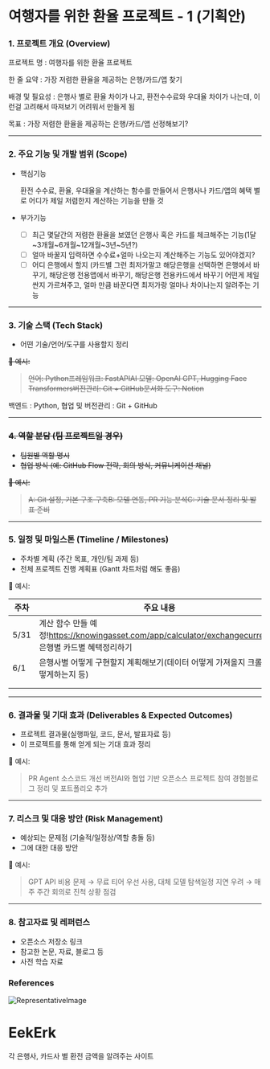# 여행자를 위한 환율 프로젝트 - 1 (기획안)

### 1. **프로젝트 개요 (Overview)**

프로젝트 명 : 여행자를 위한 환율 프로젝트

한 줄 요약 : 가장 저렴한 환율을 제공하는 은행/카드/앱 찾기

배경 및 필요성 : 은행사 별로 환율 차이가 나고, 환전수수료와 우대율 차이가 나는데, 이런걸 고려해서 따져보기 어려워서 만들게 됨

목표 : 가장 저렴한 환율을 제공하는 은행/카드/앱 선정해보기?

---

### 2. **주요 기능 및 개발 범위 (Scope)**

- 핵심기능
    
    환전 수수료, 환율, 우대율을 계산하는 함수를 만들어서 은행사나 카드/앱의 혜택 별로 어디가 제일 저렴한지 계산하는 기능을 만들 것
    
- 부가기능
    - [ ]  최근 몇달간의 저렴한 환율을 보였던 은행사 혹은 카드를 체크해주는 기능(1달~3개월~6개월~12개월~3년~5년?)
    - [ ]  얼마 바꿀지 입력하면 수수료+얼마 나오는지 계산해주는 기능도 있어야겠지?
    - [ ]  어디 은행에서 할지 (카드별 그런 최저가말고 해당은행을 선택하면 
    은행에서 바꾸기, 해당은행 전용앱에서 바꾸기, 해당은행 전용카드에서 바꾸기 어떤게 제일 싼지 가르쳐주고, 얼마 만큼 바꾼다면 최저가랑 얼마나 차이나는지 알려주는 기능

---

### 3. **기술 스택 (Tech Stack)**

- 어떤 기술/언어/도구를 사용할지 정리

~~📝 예시:~~

> ~~언어: Python프레임워크: FastAPIAI 모델: OpenAI GPT, Hugging Face Transformers버전관리: Git + GitHub문서화 도구: Notion~~
> 

백엔드 : Python, 협업 및 버전관리 : Git + GitHub

---

### ~~4. **역할 분담 (팀 프로젝트일 경우)**~~

- ~~팀원별 역할 명시~~
- ~~협업 방식 (예: GitHub Flow 전략, 회의 방식, 커뮤니케이션 채널)~~

~~📝 예시:~~

> ~~A: Git 설정, 기본 구조 구축B: 모델 연동, PR 기능 분석C: 기술 문서 정리 및 발표 준비~~
> 

---

### 5. **일정 및 마일스톤 (Timeline / Milestones)**

- 주차별 계획 (주간 목표, 개인/팀 과제 등)
- 전체 프로젝트 진행 계획표 (Gantt 차트처럼 해도 좋음)

📝 예시:

| 주차 | 주요 내용 |
| --- | --- |
| 5/31 | 계산 함수 만들 예정!https://knowingasset.com/app/calculator/exchangecurrency, 은행별 카드별 혜택정리하기 |
| 6/1 | 은행사별 어떻게 구현할지 계획해보기(데이터 어떻게 가져올지 크롤링 어떻게하는지 등) |
|  |  |
|  |  |

---

### 6. **결과물 및 기대 효과 (Deliverables & Expected Outcomes)**

- 프로젝트 결과물(실행파일, 코드, 문서, 발표자료 등)
- 이 프로젝트를 통해 얻게 되는 기대 효과 정리

📝 예시:

> PR Agent 소스코드 개선 버전AI와 협업 기반 오픈소스 프로젝트 참여 경험블로그 정리 및 포트폴리오 추가
> 

---

### 7. **리스크 및 대응 방안 (Risk Management)**

- 예상되는 문제점 (기술적/일정상/역할 충돌 등)
- 그에 대한 대응 방안

📝 예시:

> GPT API 비용 문제 → 무료 티어 우선 사용, 대체 모델 탐색일정 지연 우려 → 매주 주간 회의로 진척 상황 점검
> 

---

### 8. **참고자료 및 레퍼런스**

- 오픈소스 저장소 링크
- 참고한 논문, 자료, 블로그 등
- 사전 학습 자료

### **References**

![RepresentativeImage](https://github.com/user-attachments/assets/428ace7f-c9d2-43c8-85a7-876b5220c5f0)

# EekErk
각 은행사, 카드사 별 환전 금액을 알려주는 사이트
